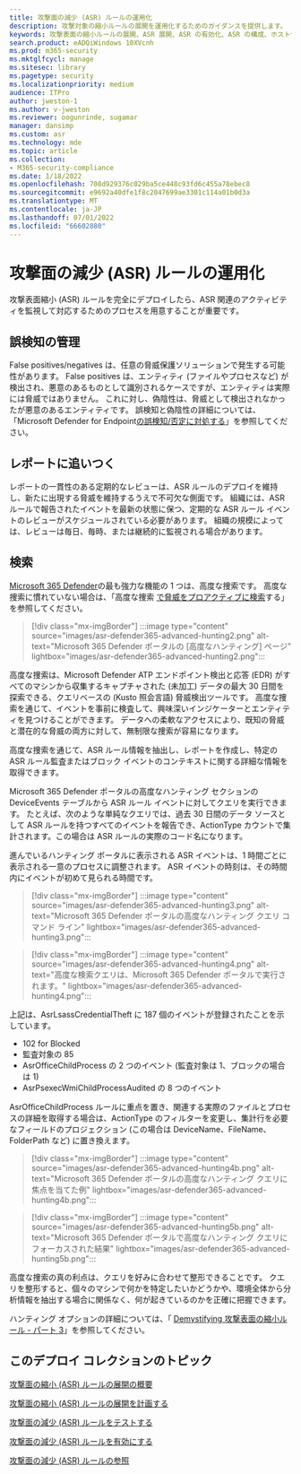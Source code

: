```yaml
---
title: 攻撃面の減少 (ASR) ルールの運用化
description: 攻撃対象の縮小ルールの展開を運用化するためのガイダンスを提供します。
keywords: 攻撃表面の縮小ルールの展開、ASR 展開、ASR の有効化、ASR の構成、ホスト侵入防止システム、保護規則、悪用防止ルール、悪用防止ルール、悪用防止ルール、感染防止ルール、Microsoft Defender for Endpoint、ASR 規則の構成
search.product: eADQiWindows 10XVcnh
ms.prod: m365-security
ms.mktglfcycl: manage
ms.sitesec: library
ms.pagetype: security
ms.localizationpriority: medium
audience: ITPro
author: jweston-1
ms.author: v-jweston
ms.reviewer: oogunrinde, sugamar
manager: dansimp
ms.custom: asr
ms.technology: mde
ms.topic: article
ms.collection:
- M365-security-compliance
ms.date: 1/18/2022
ms.openlocfilehash: 708d929376c029ba5ce448c93fd6c455a78ebec8
ms.sourcegitcommit: e9692a40dfe1f8c2047699ae3301c114a01b0d3a
ms.translationtype: MT
ms.contentlocale: ja-JP
ms.lasthandoff: 07/01/2022
ms.locfileid: "66602880"
---
```

# <a name="operationalize-attack-surface-reduction-asr-rules"></a>攻撃面の減少 (ASR) ルールの運用化

攻撃表面縮小 (ASR) ルールを完全にデプロイしたら、ASR 関連のアクティビティを監視して対応するためのプロセスを用意することが重要です。

## <a name="managing-false-positives"></a>誤検知の管理

False positives/negatives は、任意の脅威保護ソリューションで発生する可能性があります。 False positives は、エンティティ (ファイルやプロセスなど) が検出され、悪意のあるものとして識別されるケースですが、エンティティは実際には脅威ではありません。 これに対し、偽陰性は、脅威として検出されなかったが悪意のあるエンティティです。 誤検知と偽陰性の詳細については、「Microsoft Defender for Endpoint[の誤検知/否定に対処する](defender-endpoint-false-positives-negatives.md)」を参照してください。

## <a name="keeping-up-with-reports"></a>レポートに追いつく

レポートの一貫性のある定期的なレビューは、ASR ルールのデプロイを維持し、新たに出現する脅威を維持するうえで不可欠な側面です。 組織には、ASR ルールで報告されたイベントを最新の状態に保つ、定期的な ASR ルール イベントのレビューがスケジュールされている必要があります。 組織の規模によっては、レビューは毎日、毎時、または継続的に監視される場合があります。

## <a name="hunting"></a>検索

[Microsoft 365 Defender](https://security.microsoft.com)の最も強力な機能の 1 つは、高度な捜索です。 高度な捜索に慣れていない場合は、「高度な捜索 [で脅威をプロアクティブに検索](/windows/security/threat-protection/microsoft-defender-atp/advanced-hunting-overview)する」を参照してください。

> [!div class="mx-imgBorder"]
> :::image type="content" source="images/asr-defender365-advanced-hunting2.png" alt-text="Microsoft 365 Defender ポータルの [高度なハンティング] ページ" lightbox="images/asr-defender365-advanced-hunting2.png":::

高度な捜索は、Microsoft Defender ATP エンドポイント検出と応答 (EDR) がすべてのマシンから収集するキャプチャされた (未加工) データの最大 30 日間を探索できる、クエリベースの (Kusto 照会言語) 脅威検出ツールです。 高度な捜索を通じて、イベントを事前に検査して、興味深いインジケーターとエンティティを見つけることができます。 データへの柔軟なアクセスにより、既知の脅威と潜在的な脅威の両方に対して、無制限な捜索が容易になります。

高度な捜索を通じて、ASR ルール情報を抽出し、レポートを作成し、特定の ASR ルール監査またはブロック イベントのコンテキストに関する詳細な情報を取得できます。

 Microsoft 365 Defender ポータルの高度なハンティング セクションの DeviceEvents テーブルから ASR ルール イベントに対してクエリを実行できます。 たとえば、次のような単純なクエリでは、過去 30 日間のデータ ソースとして ASR ルールを持つすべてのイベントを報告でき、ActionType カウントで集計されます。この場合は ASR ルールの実際のコード名になります。

進んでいるハンティング ポータルに表示される ASR イベントは、1 時間ごとに表示される一意のプロセスに調整されます。 ASR イベントの時刻は、その時間内にイベントが初めて見られる時間です。

> [!div class="mx-imgBorder"]
> :::image type="content" source="images/asr-defender365-advanced-hunting3.png" alt-text="Microsoft 365 Defender ポータルの高度なハンティング クエリ コマンド ライン" lightbox="images/asr-defender365-advanced-hunting3.png":::

> [!div class="mx-imgBorder"]
> :::image type="content" source="images/asr-defender365-advanced-hunting4.png" alt-text="高度な検索クエリは、Microsoft 365 Defender ポータルで実行されます。" lightbox="images/asr-defender365-advanced-hunting4.png":::

上記は、AsrLsassCredentialTheft に 187 個のイベントが登録されたことを示しています。

- 102 for Blocked
- 監査対象の 85
- AsrOfficeChildProcess の 2 つのイベント (監査対象は 1、ブロックの場合は 1)
- AsrPsexecWmiChildProcessAudited の 8 つのイベント

AsrOfficeChildProcess ルールに重点を置き、関連する実際のファイルとプロセスの詳細を取得する場合は、ActionType のフィルターを変更し、集計行を必要なフィールドのプロジェクション (この場合は DeviceName、FileName、FolderPath など) に置き換えます。

> [!div class="mx-imgBorder"]
> :::image type="content" source="images/asr-defender365-advanced-hunting4b.png" alt-text="Microsoft 365 Defender ポータルの高度なハンティング クエリに焦点を当てた例" lightbox="images/asr-defender365-advanced-hunting4b.png":::

> [!div class="mx-imgBorder"]
> :::image type="content" source="images/asr-defender365-advanced-hunting5b.png" alt-text="Microsoft 365 Defender ポータルで高度なハンティング クエリにフォーカスされた結果" lightbox="images/asr-defender365-advanced-hunting5b.png":::

高度な捜索の真の利点は、クエリを好みに合わせて整形できることです。 クエリを整形すると、個々のマシンで何かを特定したいかどうかや、環境全体から分析情報を抽出する場合に関係なく、何が起きているのかを正確に把握できます。

ハンティング オプションの詳細については、「 [Demystifying 攻撃表面の縮小ルール - パート 3](https://techcommunity.microsoft.com/t5/microsoft-defender-for-endpoint/demystifying-attack-surface-reduction-rules-part-3/ba-p/1360968)」を参照してください。

## <a name="topics-in-this-deployment-collection"></a>このデプロイ コレクションのトピック

[攻撃面の縮小 (ASR) ルールの展開の概要](attack-surface-reduction-rules-deployment.md)

[攻撃面の縮小 (ASR) ルールの展開を計画する](attack-surface-reduction-rules-deployment-plan.md)

[攻撃面の減少 (ASR) ルールをテストする](attack-surface-reduction-rules-deployment-test.md)

[攻撃面の減少 (ASR) ルールを有効にする](attack-surface-reduction-rules-deployment-implement.md)

[攻撃面の減少 (ASR) ルールの参照](attack-surface-reduction-rules-reference.md)
